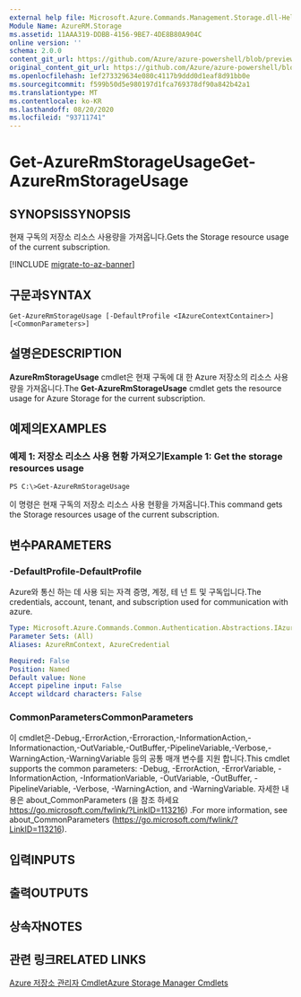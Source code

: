 ```yaml
---
external help file: Microsoft.Azure.Commands.Management.Storage.dll-Help.xml
Module Name: AzureRM.Storage
ms.assetid: 11AAA319-DDBB-4156-9BE7-4DE8B80A904C
online version: ''
schema: 2.0.0
content_git_url: https://github.com/Azure/azure-powershell/blob/preview/src/ResourceManager/Storage/Stack/Commands.Management.Storage/help/Get-AzureRmStorageUsage.md
original_content_git_url: https://github.com/Azure/azure-powershell/blob/preview/src/ResourceManager/Storage/Stack/Commands.Management.Storage/help/Get-AzureRmStorageUsage.md
ms.openlocfilehash: 1ef273329634e080c4117b9ddd0d1eaf8d91bb0e
ms.sourcegitcommit: f599b50d5e980197d1fca769378df90a842b42a1
ms.translationtype: MT
ms.contentlocale: ko-KR
ms.lasthandoff: 08/20/2020
ms.locfileid: "93711741"
---
```

# <span data-ttu-id="bc675-101">Get-AzureRmStorageUsage</span><span class="sxs-lookup"><span data-stu-id="bc675-101">Get-AzureRmStorageUsage</span></span>

## <span data-ttu-id="bc675-102">SYNOPSIS</span><span class="sxs-lookup"><span data-stu-id="bc675-102">SYNOPSIS</span></span>
<span data-ttu-id="bc675-103">현재 구독의 저장소 리소스 사용량을 가져옵니다.</span><span class="sxs-lookup"><span data-stu-id="bc675-103">Gets the Storage resource usage of the current subscription.</span></span>

[!INCLUDE [migrate-to-az-banner](../../includes/migrate-to-az-banner.md)]

## <span data-ttu-id="bc675-104">구문과</span><span class="sxs-lookup"><span data-stu-id="bc675-104">SYNTAX</span></span>

```
Get-AzureRmStorageUsage [-DefaultProfile <IAzureContextContainer>] [<CommonParameters>]
```

## <span data-ttu-id="bc675-105">설명은</span><span class="sxs-lookup"><span data-stu-id="bc675-105">DESCRIPTION</span></span>
<span data-ttu-id="bc675-106">**AzureRmStorageUsage** cmdlet은 현재 구독에 대 한 Azure 저장소의 리소스 사용량을 가져옵니다.</span><span class="sxs-lookup"><span data-stu-id="bc675-106">The **Get-AzureRmStorageUsage** cmdlet gets the resource usage for Azure Storage for the current subscription.</span></span>

## <span data-ttu-id="bc675-107">예제의</span><span class="sxs-lookup"><span data-stu-id="bc675-107">EXAMPLES</span></span>

### <span data-ttu-id="bc675-108">예제 1: 저장소 리소스 사용 현황 가져오기</span><span class="sxs-lookup"><span data-stu-id="bc675-108">Example 1: Get the storage resources usage</span></span>
```
PS C:\>Get-AzureRmStorageUsage
```

<span data-ttu-id="bc675-109">이 명령은 현재 구독의 저장소 리소스 사용 현황을 가져옵니다.</span><span class="sxs-lookup"><span data-stu-id="bc675-109">This command gets the Storage resources usage of the current subscription.</span></span>

## <span data-ttu-id="bc675-110">변수</span><span class="sxs-lookup"><span data-stu-id="bc675-110">PARAMETERS</span></span>

### <span data-ttu-id="bc675-111">-DefaultProfile</span><span class="sxs-lookup"><span data-stu-id="bc675-111">-DefaultProfile</span></span>
<span data-ttu-id="bc675-112">Azure와 통신 하는 데 사용 되는 자격 증명, 계정, 테 넌 트 및 구독입니다.</span><span class="sxs-lookup"><span data-stu-id="bc675-112">The credentials, account, tenant, and subscription used for communication with azure.</span></span>

```yaml
Type: Microsoft.Azure.Commands.Common.Authentication.Abstractions.IAzureContextContainer
Parameter Sets: (All)
Aliases: AzureRmContext, AzureCredential

Required: False
Position: Named
Default value: None
Accept pipeline input: False
Accept wildcard characters: False
```

### <span data-ttu-id="bc675-113">CommonParameters</span><span class="sxs-lookup"><span data-stu-id="bc675-113">CommonParameters</span></span>
<span data-ttu-id="bc675-114">이 cmdlet은-Debug,-ErrorAction,-Erroraction,-InformationAction,-Informationaction,-OutVariable,-OutBuffer,-PipelineVariable,-Verbose,-WarningAction,-WarningVariable 등의 공통 매개 변수를 지원 합니다.</span><span class="sxs-lookup"><span data-stu-id="bc675-114">This cmdlet supports the common parameters: -Debug, -ErrorAction, -ErrorVariable, -InformationAction, -InformationVariable, -OutVariable, -OutBuffer, -PipelineVariable, -Verbose, -WarningAction, and -WarningVariable.</span></span> <span data-ttu-id="bc675-115">자세한 내용은 about_CommonParameters (을 참조 하세요 https://go.microsoft.com/fwlink/?LinkID=113216) .</span><span class="sxs-lookup"><span data-stu-id="bc675-115">For more information, see about_CommonParameters (https://go.microsoft.com/fwlink/?LinkID=113216).</span></span>

## <span data-ttu-id="bc675-116">입력</span><span class="sxs-lookup"><span data-stu-id="bc675-116">INPUTS</span></span>

## <span data-ttu-id="bc675-117">출력</span><span class="sxs-lookup"><span data-stu-id="bc675-117">OUTPUTS</span></span>

## <span data-ttu-id="bc675-118">상속자</span><span class="sxs-lookup"><span data-stu-id="bc675-118">NOTES</span></span>

## <span data-ttu-id="bc675-119">관련 링크</span><span class="sxs-lookup"><span data-stu-id="bc675-119">RELATED LINKS</span></span>

[<span data-ttu-id="bc675-120">Azure 저장소 관리자 Cmdlet</span><span class="sxs-lookup"><span data-stu-id="bc675-120">Azure Storage Manager Cmdlets</span></span>](./AzureRM.Storage.md)


